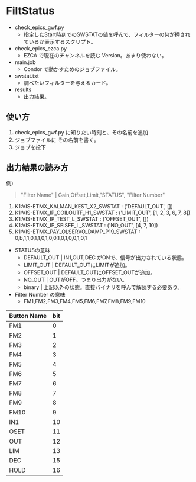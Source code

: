 # FiltStatus

* check\_epics\_gwf.py
	* 指定したStart時刻でのSWSTATの値を呼んで、フィルターの何が押されているか表示するスクリプト。
* check\_epics\_ezca.py
	* EZCA で現在のチャンネルを読む Version。あまり使わない。
* main.job
	* Condor で動かすためのジョブファイル。
* swstat.txt
	* 調べたいフィルターを与えるカード。
* results
	* 出力結果。

## 使い方
1. check\_epics\_gwf.py に知りたい時刻と、その名前を追加
2. ジョブファイルに	その名前を書く。
3. ジョブを投下

## 出力結果の読み方

例) 
> "Filter Name" | Gain,Offset,Limit,"STATUS", "Filter Number"

1. K1:VIS-ETMX\_KALMAN\_KEST\_X2\_SWSTAT                 : ('DEFAULT\_OUT', [])
2. K1:VIS-ETMX\_IP\_COILOUTF\_H1\_SWSTAT                 : ('LIMIT\_OUT', [1, 2, 3, 6, 7, 8])
3. K1:VIS-ETMX\_IP\_TEST\_L\_SWSTAT                      : ('OFFSET\_OUT', [])
4. K1:VIS-ETMX\_IP\_SEISFF\_L\_SWSTAT                    : ('NO\_OUT', [4, 7, 10])
5. K1:VIS-ETMX\_PAY\_OLSERVO\_DAMP\_P19\_SWSTAT          : 0,b,1,1,0,1,1,0,1,0,0,1,0,1,0,0,1,0,1


* STATUSの意味
	* DEFAULT\_OUT | IN1,OUT,DEC がONで、信号が出力されている状態。
	* LIMIT\_OUT | DEFAULT\_OUTにLIMITが追加。
	* OFFSET\_OUT | DEFAULT\_OUTにOFFSET\_OUTが追加。 
	* NO\_OUT | OUTがOFF。つまり出力がない。
	* binary | 上記以外の状態。直接バイナリを呼んで解読する必要あり。
* Filter Number の意味
	* FM1,FM2,FM3,FM4,FM5,FM6,FM7,FM8,FM9,FM10


| Button Name | bit |
|---|---|
|FM1  |  0|
|FM2  |  1|
|FM3  |  2|
|FM4  |  3|
|FM5  |  4|
|FM6  |  5|
|FM7  |  6|
|FM8  |  7|
|FM9  |  8|
|FM10 |  9|
|IN1  | 10|
|OSET | 11|
|OUT  | 12|
|LIM  | 13|
|DEC  | 15|
|HOLD | 16|

